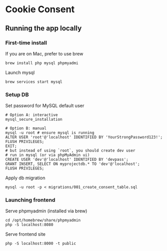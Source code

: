 # Cookie Consent

## Running the app locally

### First-time install

If you are on Mac, prefer to use brew

```shell
brew install php mysql phpmyadmi
```

Launch mysql

```shell
brew services start mysql
```

### Setup DB

Set password for MySQL default user

```shell
# Option A: interactive
mysql_secure_installation

# Option B: manual
mysql -u root # ensure mysql is running
ALTER USER 'root'@'localhost' IDENTIFIED BY 'YourStrongPassword123!';
FLUSH PRIVILEGES;
EXIT;
# but instead of using `root`, you should create dev user
# run in mysql (or via phpMyAdmin ui)
CREATE USER 'dev'@'localhost' IDENTIFIED BY 'devpass';
GRANT INSERT, SELECT ON myprojectdb.* TO 'dev'@'localhost';
FLUSH PRIVILEGES;

```

Apply db migration

```shell
mysql -u root -p < migrations/001_create_consent_table.sql
```

### Launching frontend

Serve phpmyadmin (installed via brew)

```shell
cd /opt/homebrew/share/phpmyadmin
php -S localhost:8080
```

Serve frontend site

```shell
php -S localhost:8000 -t public
```
